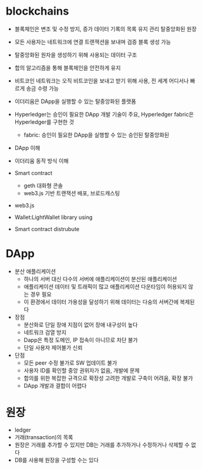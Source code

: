 # blockchains
- 블록체인은 변조 및 수정 방지, 증가 데이터 기록의 목록 유지 관리 탈중앙화된 원장
- 모든 사용자는 네트워크에 연결 트랜잭션을 보내며 검증 블록 생성 가능
- 탈중앙화된 원자을 생성하기 위해 사용되는 데이터 구조
- 합의 알고리즘을 통해 블록체인을 안전하게 유지
- 비트코인 네트워크는 오직 비트코인을 보내고 받기 위해 사용, 전 세계 어디서나 빠르게 송금 수령 가능
- 이더리움은 DApp을 실행할 수 있는 탈중앙화된 플랫폼
- Hyperledger는 승인이 필요한 DApp 개발 기술이 주요, Hyperledger fabric은 Hyperledger를 구현한 것
  - fabric: 승인이 필요한 DApp을 실행할 수 있는 승인된 탈중앙화된 

- DApp 이해
- 이더리움 동작 방식 이해
- Smart contract
  - geth 대화형 콘솔
  - web3.js 기반 트랜잭션 배포, 브로드캐스팅
- web3.js
- Wallet:LightWallet library using
- Smart contract distrubute

# DApp
+ 분산 애플리케이션
  + 하나의 서버 대신 다수의 서버에 애플리케이션이 분산된 애플리케이션
  + 애플리케이션 데이터 및 트래픽이 많고 애플리케이션 다운타임이 허용되지 않는 경우 필요
  + 이 환경에서 데이터 가용성을 달성하기 위해 데이터는 다숭의 서버간에 복제된다
+ 장점
  + 분산화로 단일 장애 지점이 없어 장애 내구성이 높다
  + 네트워크 검열 방지
  + Dapp은 특정 도메인, IP 접속이 아니므로 차단 불가
  + 단일 사용자 제어불가 신뢰
+ 단점
  + 모든 peer 수정 불가로 SW 업데이트 불가
  + 사용자 ID를 확인할 중앙 권위자가 없음, 개발에 문제
  + 합의를 위한 복잡한 규격으로 확장성 고려한 개발로 구축이 어려움, 확장 불가
  + DApp 개발과 결합이 어렵다
  
# 원장
- ledger
- 거래(transaction)의 목록
- 원장은 거래를 추가할 수 있지만 DB는 거래를 추가하거나 수정하거나 삭제할 수 없다
- DB를 사용해 원장을 구성할 수는 있다


